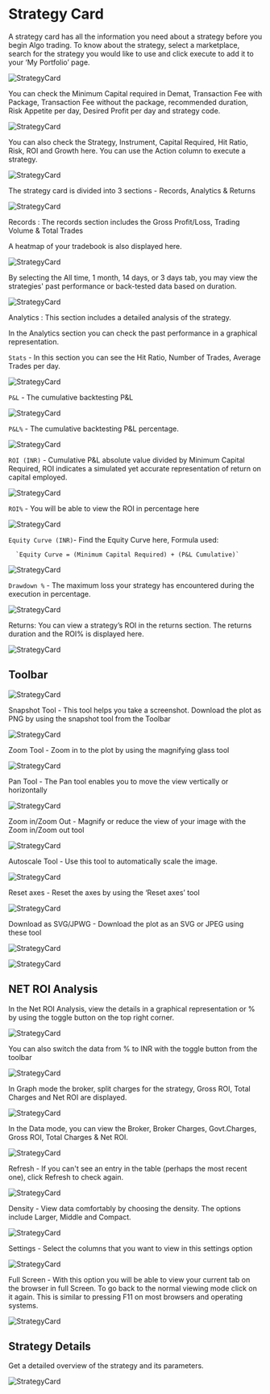 # Strategy Card

A strategy card has all the information you need about a strategy before you begin Algo trading. To know about the strategy, select a marketplace, search for the strategy you would like to use and click execute to add it to your ‘My Portfolio’ page. 

![StrategyCard](imgs/sc1.png)

You can check the Minimum Capital required in Demat, Transaction Fee with Package, Transaction Fee without the package, recommended duration, Risk Appetite per day, Desired Profit per day  and strategy code. 

![StrategyCard](imgs/sc2.png)

You can also check the Strategy, Instrument, Capital Required, Hit Ratio, Risk, ROI and Growth here. You can use the Action column to execute a strategy. 

![StrategyCard](imgs/sc3.png)

The strategy card is divided into 3 sections - Records, Analytics & Returns 

![StrategyCard](imgs/sc_3types.png)

Records : The records section includes the Gross Profit/Loss, Trading Volume & Total Trades 

A heatmap of your tradebook is also displayed here. 

![StrategyCard](imgs/sc_records.png)

By selecting the All time, 1 month, 14 days, or 3 days tab, you may view the strategies' past performance or back-tested data based on duration.

![StrategyCard](imgs/sc4.png)

Analytics : This section includes a detailed analysis of the strategy.

In the Analytics section you can check the past performance in a graphical representation. 

`Stats` - In this section you can see the Hit Ratio, Number of Trades, Average Trades per day. 

![StrategyCard](imgs/sc5.png)

`P&L` - The cumulative backtesting P&L

![StrategyCard](imgs/sc6.png)

`P&L%` - The cumulative backtesting P&L percentage. 

![StrategyCard](imgs/sc7.png)

`ROI (INR)` - Cumulative P&L absolute value divided by Minimum Capital Required, ROI indicates a simulated yet accurate representation of return on capital employed.

![StrategyCard](imgs/sc8.png)

`ROI%` - You will be able to view the ROI in percentage here 

![StrategyCard](imgs/sc9.png)

`Equity Curve (INR)`- Find the Equity Curve here, Formula used:   

      `Equity Curve = (Minimum Capital Required) + (P&L Cumulative)`

![StrategyCard](imgs/sc10.png)

`Drawdown %` - The maximum loss your strategy has encountered during the execution in percentage.

![StrategyCard](imgs/sc11.png)

Returns: You can view a strategy’s ROI in the returns section. The returns duration and the ROI% is displayed here. 

![StrategyCard](imgs/sc_returns.png)

## Toolbar

![StrategyCard](imgs/sc12.png)

Snapshot Tool - This tool helps you take a screenshot. Download the plot as PNG by using the snapshot tool from the Toolbar 

![StrategyCard](imgs/sc13.png)

Zoom Tool - Zoom in to the plot by using the magnifying glass tool 

![StrategyCard](imgs/sc14.png)

Pan Tool - The Pan tool enables you to move the view vertically or horizontally

![StrategyCard](imgs/sc15.png)

Zoom in/Zoom Out - Magnify or reduce the view of your image with the Zoom in/Zoom out tool

![StrategyCard](imgs/sc16.png)

Autoscale Tool - Use this tool to automatically scale the image.

![StrategyCard](imgs/sc17.png)

Reset axes - Reset the axes by using the ‘Reset axes’ tool 

![StrategyCard](imgs/sc18.png)

Download as SVG/JPWG - Download the plot as an SVG or JPEG using these tool 

![StrategyCard](imgs/sc19.png)

![StrategyCard](imgs/sc20.png)

## NET ROI Analysis

In the Net ROI Analysis, view the details in a graphical representation or % by using the toggle button on the top right corner. 

![StrategyCard](imgs/sc21.png)

You can also switch the data from % to INR with the toggle button from the toolbar

![StrategyCard](imgs/sc22.png)

In Graph mode the broker, split charges for the strategy, Gross ROI, Total Charges and Net ROI are displayed. 

![StrategyCard](imgs/sc23.png)

In the Data mode, you can view the Broker, Broker Charges, Govt.Charges, Gross ROI, Total Charges & Net ROI. 

![StrategyCard](imgs/sc24.png)

Refresh - If you can't see an entry in the table (perhaps the most recent one), click Refresh to check again.

![StrategyCard](imgs/sc25.png)

Density - View data comfortably by choosing the density. The options include Larger, Middle and Compact.

![StrategyCard](imgs/sc26.png)

Settings - Select the columns that you want to view in this settings option

![StrategyCard](imgs/sc27.png)

Full Screen - With this option you will be able to view your current tab on the browser in full Screen. To go back to the normal viewing mode click on it again. This is similar to pressing F11 on most browsers and operating systems.

![StrategyCard](imgs/sc28.png)

## Strategy Details

Get a detailed overview of the strategy and its parameters. 

![StrategyCard](imgs/sc29.png)
